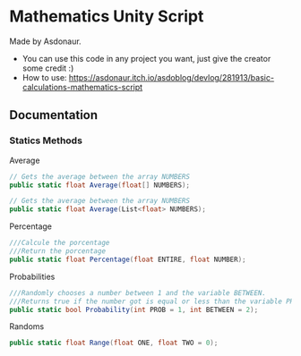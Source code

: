 # Mathematics Unity Script
Made by Asdonaur.

- You can use this code in any project you want, just give the creator some credit :)
- How to use: https://asdonaur.itch.io/asdoblog/devlog/281913/basic-calculations-mathematics-script

## Documentation
### Statics Methods
Average
```cs
// Gets the average between the array NUMBERS
public static float Average(float[] NUMBERS);
```
```cs
// Gets the average between the array NUMBERS
public static float Average(List<float> NUMBERS);
```
Percentage
```cs
///Calcule the porcentage
///Return the porcentage
public static float Percentage(float ENTIRE, float NUMBER);
```
Probabilities
```cs
///Randomly chooses a number between 1 and the variable BETWEEN.
///Returns true if the number got is equal or less than the variable PROB
public static bool Probability(int PROB = 1, int BETWEEN = 2);
```
Randoms
```cs
public static float Range(float ONE, float TWO = 0);
```